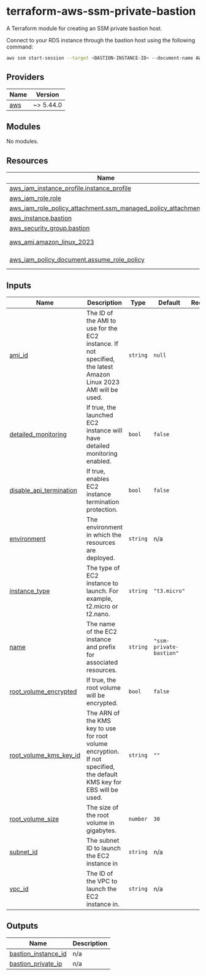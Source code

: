 # terraform-aws-ssm-private-bastion
A Terraform module for creating an SSM private bastion host.

Connect to your RDS instance through the bastion host using the following command:

```bash
aws ssm start-session --target <BASTION-INSTANCE-ID> --document-name AWS-StartPortForwardingSessionToRemoteHost --parameters host=\"<RDS-INSTANCE-ENDPOINT-HERE>\",portNumber=\"<RDS-PORT>\",localPortNumber=\"<LOCAL-PORT-TO-MAP>\"
```

<!-- BEGIN_TF_DOCS -->
## Providers

| Name | Version |
|------|---------|
| <a name="provider_aws"></a> [aws](#provider\_aws) | ~> 5.44.0 |

## Modules

No modules.

## Resources

| Name | Type |
|------|------|
| [aws_iam_instance_profile.instance_profile](https://registry.terraform.io/providers/hashicorp/aws/latest/docs/resources/iam_instance_profile) | resource |
| [aws_iam_role.role](https://registry.terraform.io/providers/hashicorp/aws/latest/docs/resources/iam_role) | resource |
| [aws_iam_role_policy_attachment.ssm_managed_policy_attachment](https://registry.terraform.io/providers/hashicorp/aws/latest/docs/resources/iam_role_policy_attachment) | resource |
| [aws_instance.bastion](https://registry.terraform.io/providers/hashicorp/aws/latest/docs/resources/instance) | resource |
| [aws_security_group.bastion](https://registry.terraform.io/providers/hashicorp/aws/latest/docs/resources/security_group) | resource |
| [aws_ami.amazon_linux_2023](https://registry.terraform.io/providers/hashicorp/aws/latest/docs/data-sources/ami) | data source |
| [aws_iam_policy_document.assume_role_policy](https://registry.terraform.io/providers/hashicorp/aws/latest/docs/data-sources/iam_policy_document) | data source |

## Inputs

| Name | Description | Type | Default | Required |
|------|-------------|------|---------|:--------:|
| <a name="input_ami_id"></a> [ami\_id](#input\_ami\_id) | The ID of the AMI to use for the EC2 instance. If not specified, the latest Amazon Linux 2023 AMI will be used. | `string` | `null` | no |
| <a name="input_detailed_monitoring"></a> [detailed\_monitoring](#input\_detailed\_monitoring) | If true, the launched EC2 instance will have detailed monitoring enabled. | `bool` | `false` | no |
| <a name="input_disable_api_termination"></a> [disable\_api\_termination](#input\_disable\_api\_termination) | If true, enables EC2 instance termination protection. | `bool` | `false` | no |
| <a name="input_environment"></a> [environment](#input\_environment) | The environment in which the resources are deployed. | `string` | n/a | yes |
| <a name="input_instance_type"></a> [instance\_type](#input\_instance\_type) | The type of EC2 instance to launch. For example, t2.micro or t2.nano. | `string` | `"t3.micro"` | no |
| <a name="input_name"></a> [name](#input\_name) | The name of the EC2 instance and prefix for associated resources. | `string` | `"ssm-private-bastion"` | no |
| <a name="input_root_volume_encrypted"></a> [root\_volume\_encrypted](#input\_root\_volume\_encrypted) | If true, the root volume will be encrypted. | `bool` | `false` | no |
| <a name="input_root_volume_kms_key_id"></a> [root\_volume\_kms\_key\_id](#input\_root\_volume\_kms\_key\_id) | The ARN of the KMS key to use for root volume encryption. If not specified, the default KMS key for EBS will be used. | `string` | `""` | no |
| <a name="input_root_volume_size"></a> [root\_volume\_size](#input\_root\_volume\_size) | The size of the root volume in gigabytes. | `number` | `30` | no |
| <a name="input_subnet_id"></a> [subnet\_id](#input\_subnet\_id) | The subnet ID to launch the EC2 instance in | `string` | n/a | yes |
| <a name="input_vpc_id"></a> [vpc\_id](#input\_vpc\_id) | The ID of the VPC to launch the EC2 instance in. | `string` | n/a | yes |

## Outputs

| Name | Description |
|------|-------------|
| <a name="output_bastion_instance_id"></a> [bastion\_instance\_id](#output\_bastion\_instance\_id) | n/a |
| <a name="output_bastion_private_ip"></a> [bastion\_private\_ip](#output\_bastion\_private\_ip) | n/a |
<!-- END_TF_DOCS -->